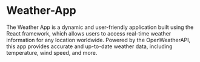 # Weather-App
The Weather App is a dynamic and user-friendly application built using the React framework, which allows users to access real-time weather information for any location worldwide. Powered by the OpenWeatherAPI, this app provides accurate and up-to-date weather data, including temperature, wind speed, and more.
